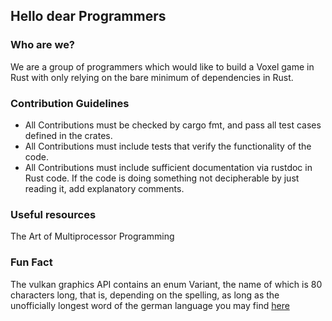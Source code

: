 ## Hello dear Programmers

### Who are we?
We are a group of programmers which would like to build a Voxel game in Rust with only relying on the bare minimum of dependencies in Rust.

### Contribution Guidelines
- All Contributions must be checked by cargo fmt, and pass all test cases defined in the crates.
- All Contributions must include tests that verify the functionality of the code.
- All Contributions must include sufficient documentation via rustdoc in Rust code. If the code is doing something not decipherable by just reading it, add explanatory comments.

### Useful resources
The Art of Multiprocessor Programming

### Fun Fact
The vulkan graphics API contains an enum Variant, the name of which is 80 characters long, that is, depending on the spelling, as long as the unofficially longest word of the german language you may find [here](https://en.wikipedia.org/wiki/Donaudampfschiffahrtselektrizit%C3%A4tenhauptbetriebswerkbauunterbeamtengesellschaft)

<!--

**Here are some ideas to get you started:**

🙋‍♀️ A short introduction - what is your organization all about?
🌈 Contribution guidelines - how can the community get involved?
👩‍💻 Useful resources - where can the community find your docs? Is there anything else the community should know?
🍿 Fun facts - what does your team eat for breakfast?
🧙 Remember, you can do mighty things with the power of [Markdown](https://docs.github.com/github/writing-on-github/getting-started-with-writing-and-formatting-on-github/basic-writing-and-formatting-syntax)
-->
